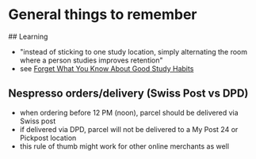 # General things to remember

## Learning

* "instead of sticking to one study location, simply alternating the room where a person studies improves retention"
* see [Forget What You Know About Good Study Habits](http://www.nytimes.com/2010/09/07/health/views/07mind.html)

## Nespresso orders/delivery (Swiss Post vs DPD)

* when ordering before 12 PM (noon), parcel should be delivered via Swiss post
* if delivered via DPD, parcel will not be delivered to a My Post 24 or Pickpost location
* this rule of thumb might work for other online merchants as well
